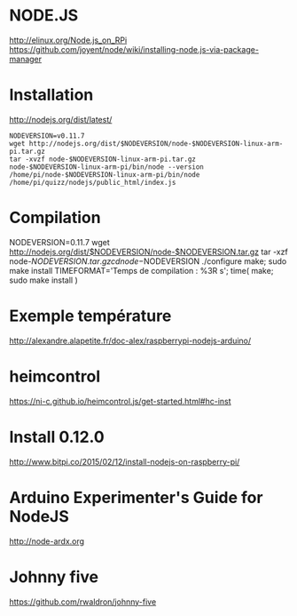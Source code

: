 



**NODE.JS**
===========



<http://elinux.org/Node.js_on_RPi>
<https://github.com/joyent/node/wiki/installing-node.js-via-package-manager>


# Installation
<http://nodejs.org/dist/latest/>


	NODEVERSION=v0.11.7
	wget http://nodejs.org/dist/$NODEVERSION/node-$NODEVERSION-linux-arm-pi.tar.gz
	tar -xvzf node-$NODEVERSION-linux-arm-pi.tar.gz
	node-$NODEVERSION-linux-arm-pi/bin/node --version
	/home/pi/node-$NODEVERSION-linux-arm-pi/bin/node     /home/pi/quizz/nodejs/public_html/index.js



# Compilation

NODEVERSION=0.11.7
wget http://nodejs.org/dist/$NODEVERSION/node-$NODEVERSION.tar.gz
tar -xzf node-$NODEVERSION.tar.gz
cd node-$NODEVERSION
./configure
make; sudo make install
TIMEFORMAT='Temps de compilation : %3R s'; time( make; sudo make install )



# Exemple température

<http://alexandre.alapetite.fr/doc-alex/raspberrypi-nodejs-arduino/>



# heimcontrol
<https://ni-c.github.io/heimcontrol.js/get-started.html#hc-inst>




# Install 0.12.0

<http://www.bitpi.co/2015/02/12/install-nodejs-on-raspberry-pi/>



# Arduino Experimenter's Guide for NodeJS

<http://node-ardx.org>


# Johnny five

<https://github.com/rwaldron/johnny-five>

